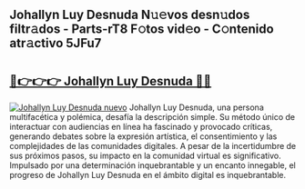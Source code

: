 ## Johallyn Luy Desnuda N𝚞𝚎vos desn𝚞dos filtr𝚊dos - Parts-rT8 F𝚘tos vid𝚎o - C𝚘ntenido atr𝚊ctivo 5JFu7

# <h2><a href="http://mb5q5yp.tromn.icu/?c=Johallyn+Luy+Desnuda">🔗👉👉👉 Johallyn Luy Desnuda 🔗🔗</a></h2>

[![Johallyn Luy Desnuda nuevo](https://i.imgur.com/pEAQMta.gif)](http://mb5q5yp.tromn.icu/?c=Johallyn+Luy+Desnuda)
Johallyn Luy Desnuda, una persona multifacética y polémica, desafía la descripción simple. Su método único de interactuar con audiencias en línea ha fascinado y provocado críticas, generando debates sobre la expresión artística, el consentimiento y las complejidades de las comunidades digitales. A pesar de la incertidumbre de sus próximos pasos, su impacto en la comunidad virtual es significativo. Impulsado por una determinación inquebrantable y un encanto innegable, el progreso de Johallyn Luy Desnuda en el ámbito digital es inquebrantable.
